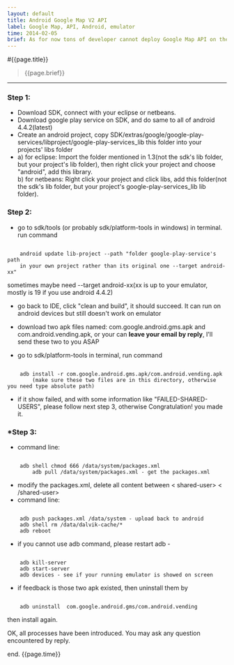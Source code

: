 ```yaml
---
layout: default
title: Android Google Map V2 API
label: Google Map, API, Android, emulator
time: 2014-02-05
brief: As for now tons of developer cannot deploy Google Map API on their android emulator. This article is to solve this problem
---
```


#{{page.title}}
> {{page.brief}}
**************

### Step 1: 
- Download SDK, connect with your eclipse or netbeans.    
- Download google play service on SDK, and do same to all of android 4.4.2(latest)    
- Create an android project, copy SDK/extras/google/google-play-services/libproject/google-play-services_lib this folder into your projects' libs folder  
- a) for eclipse: Import the folder mentioned in 1.3(not the sdk's lib folder, but your project's lib folder), then right click your project and choose "android", add this library.  
  b) for netbeans: Right click your project and click libs, add this folder(not the sdk's lib folder, but your project's google-play-services_lib lib folder).

### Step 2:
- go to sdk/tools (or probably sdk/platform-tools in windows) in terminal. run command  

<code>
	android update lib-project --path "folder google-play-service's path   
	in your own project rather than its original one --target android-xx"  
</code>  

sometimes maybe need --target android-xx(xx is up to your emulator, mostly is 19 if you use android 4.4.2)  

- go back to IDE, click "clean and build", it should succeed. It can run on android devices but still doesn't work on emulator  

- download two apk files named: com.google.android.gms.apk and com.android.vending.apk, or your can **leave your email by reply**, I'll send these two to you ASAP  

- go to sdk/platform-tools in terminal, run command  

<code>
	adb install -r com.google.android.gms.apk/com.android.vending.apk  
    	(make sure these two files are in this directory, otherwise you need type absolute path)  
</code>  

- if it show failed, and with some information like "FAILED-SHARED-USERS", please follow next step 3, otherwise Congratulation! you made it.   

### *Step 3:
- command line:  

<code>
	adb shell chmod 666 /data/system/packages.xml   
        adb pull /data/system/packages.xml - get the packages.xml     
</code>  	 

- modify the packages.xml, delete all content between < shared-user> < /shared-user>
- command line:  

<code>
	adb push packages.xml /data/system - upload back to android  
	adb shell rm /data/dalvik-cache/*  
	adb reboot  
</code>  

- if you cannot use adb command, please restart adb -   

<code>
	adb kill-server  
	adb start-server  
	adb devices - see if your running emulator is showed on screen  
</code>	  

- if feedback is those two apk existed, then uninstall them by   

<code>
	adb uninstall  com.google.android.gms/com.android.vending  
</code>  

then install again.  

OK, all processes have been introduced. You may ask any question encountered by reply.  

end.
{{page.time}}
